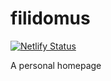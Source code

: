 # filidomus
[![Netlify Status](https://api.netlify.com/api/v1/badges/d06a317e-e331-467b-8e29-060fbc69dbe9/deploy-status)](https://app.netlify.com/sites/flightcubs/deploys)

A personal homepage
